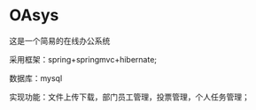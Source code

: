 # OAsys

这是一个简易的在线办公系统

采用框架：spring+springmvc+hibernate;

数据库：mysql

实现功能：文件上传下载，部门员工管理，投票管理，个人任务管理；
